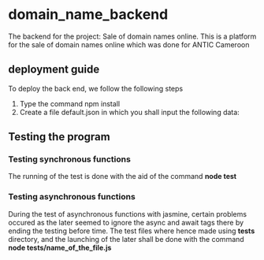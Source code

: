 # domain_name_backend
The backend for the project: Sale of domain names online. This is a platform for the sale of domain names online which was done for ANTIC Cameroon

## deployment guide
To deploy the back end, we follow the following steps

1. Type the command npm install
2. Create a file default.json in which you shall input the following data:

## Testing the program
### Testing synchronous functions
The running of the test is done with the aid of the command <b> node test </b>

### Testing asynchronous functions
During the test of asynchronous functions with jasmine, certain problems occured as the later seemed to ignore the async and await tags there by ending the testing before time. The test files where hence made using <b> tests </b> directory, and the launching of the later shall be done with the command <b> node tests/name_of_the_file.js </b>